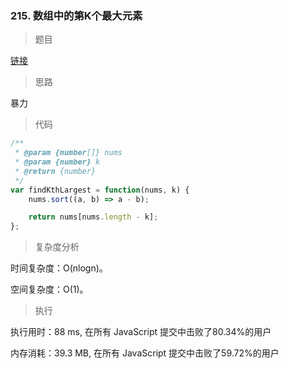 ### 215. 数组中的第K个最大元素

> 题目

[链接](https://leetcode-cn.com/problems/kth-largest-element-in-an-array/)

> 思路

暴力

> 代码

```js
/**
 * @param {number[]} nums
 * @param {number} k
 * @return {number}
 */
var findKthLargest = function(nums, k) {
    nums.sort((a, b) => a - b);

    return nums[nums.length - k];
};
```

> 复杂度分析

时间复杂度：O(nlogn)。

空间复杂度：O(1)。

> 执行

执行用时：88 ms, 在所有 JavaScript 提交中击败了80.34%的用户

内存消耗：39.3 MB, 在所有 JavaScript 提交中击败了59.72%的用户
